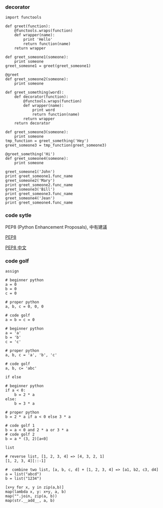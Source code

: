 ### decorator ###

	import functools
	
	def greet(function):
		@functools.wraps(function)
		def wrapper(name):
			print 'Hello'
			return function(name)
		return wrapper
	
	def greet_someone1(someone):
		print someone
	greet_someone1 = greet(greet_someone1)
	
	@greet
	def greet_someone2(someone):
		print someone

	def greet_something(word):
		def decorator(function):
			@functools.wraps(function)
			def wrapper(name):
				print word
				return function(name)
			return wrapper
		return decorator

	def greet_someone3(someone):
		print someone
	tmp_function = greet_something('Hey')
	greet_someone3 = tmp_function(greet_someone3)

	@greet_something('Hi')
	def greet_someone4(someone):
		print someone

	greet_someone1('John')
	print greet_someone1.func_name
	greet_someone2('Mary')
	print greet_someone2.func_name
	greet_someone3('Bill')
	print greet_someone3.func_name
	greet_someone4('Jean')
	print greet_someone4.func_name

### code sytle ###

PEP8 (Python Enhancement Proposals), 中有建議

[PEP8](https://www.python.org/dev/peps/pep-0008/)

[PEP8 中文](http://wiki.jiayun.org/PEP_8_--_Style_Guide_for_Python_Code)

### code golf ###

`assign`

	# beginner python
	a = 0
	b = 0
	c = 0

	# proper python
	a, b, c = 0, 0, 0

	# code golf
	a = b = c = 0

	# beginner python
	a = 'a'
	b = 'b'
	c = 'c'

	# proper python
	a, b, c = 'a', 'b', 'c'

	# code golf
	a, b, c= 'abc'


`if else`

	# beginner python
	if a < 0:
	    b = 2 * a
	else:
	    b = 3 * a

	# proper python
	b = 2 * a if a < 0 else 3 * a

	# code golf 1
	b = a < 0 and 2 * a or 3 * a
	# code golf 2 
	b = a * (3, 2)[a<0]


`list`

	# reverse list, [1, 2, 3, 4] => [4, 3, 2, 1]
	[1, 2, 3, 4][::-1]

	#  combine two list, [a, b, c, d] + [1, 2, 3, 4] => [a1, b2, c3, d4]
	a = list("abcd")
	b = list("1234")

	[x+y for x, y in zip(a,b)]
	map(lambda x, y: x+y, a, b)
	map("".join, zip(a, b))
	map(str.__add__, a, b)
